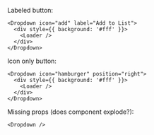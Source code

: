 Labeled button:

```
<Dropdown icon="add" label="Add to List">
  <div style={{ background: '#fff' }}>
    <Loader />
  </div>
</Dropdown>
```

Icon only button:

```
<Dropdown icon="hamburger" position="right">
  <div style={{ background: '#fff' }}>
    <Loader />
  </div>
</Dropdown>
```

Missing props (does component explode?):

```
<Dropdown />
```
